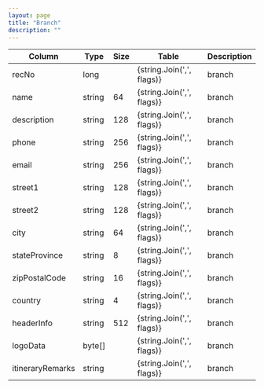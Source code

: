 ```yaml
---
layout: page
title: "Branch"
description: ""
---
```




| Column | Type | Size | Table | Description |
| ------ | ---- | ---- | ----- | ----------- |
| recNo | long |  | {string.Join(',', flags)} | branch | 
| name | string | 64 | {string.Join(',', flags)} | branch | 
| description | string | 128 | {string.Join(',', flags)} | branch | 
| phone | string | 256 | {string.Join(',', flags)} | branch | 
| email | string | 256 | {string.Join(',', flags)} | branch | 
| street1 | string | 128 | {string.Join(',', flags)} | branch | 
| street2 | string | 128 | {string.Join(',', flags)} | branch | 
| city | string | 64 | {string.Join(',', flags)} | branch | 
| stateProvince | string | 8 | {string.Join(',', flags)} | branch | 
| zipPostalCode | string | 16 | {string.Join(',', flags)} | branch | 
| country | string | 4 | {string.Join(',', flags)} | branch | 
| headerInfo | string | 512 | {string.Join(',', flags)} | branch | 
| logoData | byte[] |  | {string.Join(',', flags)} | branch | 
| itineraryRemarks | string |  | {string.Join(',', flags)} | branch | 


